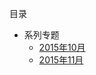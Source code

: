 目录

* 系列专题
    * [2015年10月](https://github.com/lenxeon/notes/前端/201510)
    * [2015年11月](https://github.com/lenxeon/notes/前端/201511)
